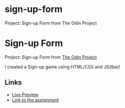 # sign-up-form
Project: Sign-up Form from The Odin Project 

# Sign-up Form
Project: Sign-up Form from [The Odin Project](https://www.theodinproject.com/about)

I created a Sign-up game using HTML/CSS and JS(tba)!

## Links
- [Live Preview]()
- [Link to the assignment](https://www.theodinproject.com/lessons/intermediate-html-and-css-sign-up-form)